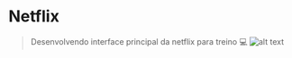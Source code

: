 # Netflix 
> Desenvolvendo interface principal da netflix para treino :computer:
![alt text](https://raw.githubusercontent.com/GabrielChagas1/Cursos/master/Sites/Netflix/netflix.gif)